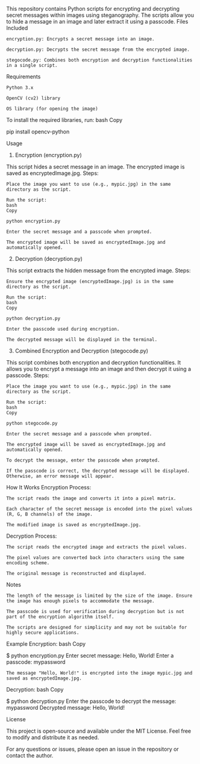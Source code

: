This repository contains Python scripts for encrypting and decrypting secret messages within images using steganography. The scripts allow you to hide a message in an image and later extract it using a passcode.
Files Included


    encryption.py: Encrypts a secret message into an image.

    decryption.py: Decrypts the secret message from the encrypted image.

    stegocode.py: Combines both encryption and decryption functionalities in a single script.

Requirements

    Python 3.x

    OpenCV (cv2) library

    OS library (for opening the image)

To install the required libraries, run:
bash
Copy

pip install opencv-python

Usage
1. Encryption (encryption.py)

This script hides a secret message in an image. The encrypted image is saved as encryptedImage.jpg.
Steps:

    Place the image you want to use (e.g., mypic.jpg) in the same directory as the script.

    Run the script:
    bash
    Copy

    python encryption.py

    Enter the secret message and a passcode when prompted.

    The encrypted image will be saved as encryptedImage.jpg and automatically opened.

2. Decryption (decryption.py)

This script extracts the hidden message from the encrypted image.
Steps:

    Ensure the encrypted image (encryptedImage.jpg) is in the same directory as the script.

    Run the script:
    bash
    Copy

    python decryption.py

    Enter the passcode used during encryption.

    The decrypted message will be displayed in the terminal.

3. Combined Encryption and Decryption (stegocode.py)

This script combines both encryption and decryption functionalities. It allows you to encrypt a message into an image and then decrypt it using a passcode.
Steps:

    Place the image you want to use (e.g., mypic.jpg) in the same directory as the script.

    Run the script:
    bash
    Copy

    python stegocode.py

    Enter the secret message and a passcode when prompted.

    The encrypted image will be saved as encryptedImage.jpg and automatically opened.

    To decrypt the message, enter the passcode when prompted.

    If the passcode is correct, the decrypted message will be displayed. Otherwise, an error message will appear.

How It Works
Encryption Process:

    The script reads the image and converts it into a pixel matrix.

    Each character of the secret message is encoded into the pixel values (R, G, B channels) of the image.

    The modified image is saved as encryptedImage.jpg.

Decryption Process:

    The script reads the encrypted image and extracts the pixel values.

    The pixel values are converted back into characters using the same encoding scheme.

    The original message is reconstructed and displayed.

Notes

    The length of the message is limited by the size of the image. Ensure the image has enough pixels to accommodate the message.

    The passcode is used for verification during decryption but is not part of the encryption algorithm itself.

    The scripts are designed for simplicity and may not be suitable for highly secure applications.

Example
Encryption:
bash
Copy

$ python encryption.py
Enter secret message: Hello, World!
Enter a passcode: mypassword

    The message "Hello, World!" is encrypted into the image mypic.jpg and saved as encryptedImage.jpg.

Decryption:
bash
Copy

$ python decryption.py
Enter the passcode to decrypt the message: mypassword
Decrypted message: Hello, World!

License

This project is open-source and available under the MIT License. Feel free to modify and distribute it as needed.

For any questions or issues, please open an issue in the repository or contact the author.
